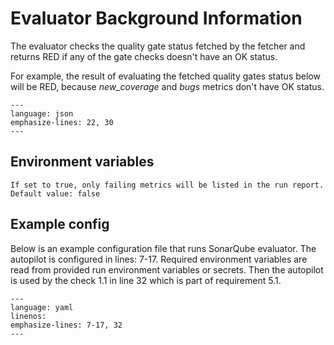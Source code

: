 <!--
SPDX-FileCopyrightText: 2024 grow platform GmbH

SPDX-License-Identifier: MIT
-->

# Evaluator Background Information

The evaluator checks the quality gate status fetched by the fetcher and returns RED if any of the gate checks doesn't have an OK status.

For example, the result of evaluating the fetched quality gates status below will be RED, because _new_coverage_ and _bugs_ metrics don't have OK status.

```{literalinclude} resources/sonarqube_qg_status.json
---
language: json
emphasize-lines: 22, 30
---
```

## Environment variables

```{envvar} SONARQUBE_ONLY_FAILED_METRICS
If set to true, only failing metrics will be listed in the run report. Default value: false
```

## Example config

Below is an example configuration file that runs SonarQube evaluator. The autopilot is configured in lines: 7-17. Required environment variables are read from provided run environment variables or secrets. Then the autopilot is used by the check 1.1 in line 32 which is part of requirement 5.1.

```{literalinclude} resources/qg-config.yaml
---
language: yaml
linenos:
emphasize-lines: 7-17, 32
---
```
